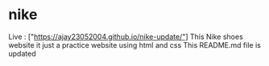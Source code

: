 # nike

Live : ["https://ajay23052004.github.io/nike-update/"]
This Nike shoes website it just a practice website using html and css
This README.md file is updated
